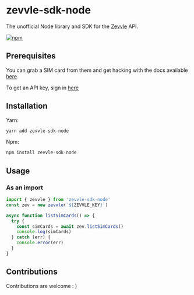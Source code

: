 # zevvle-sdk-node

The unofficial Node library and SDK for the [Zevvle](https://zevvle.com/) API.

[![npm](https://img.shields.io/npm/v/zevvle-sdk-node)](https://www.npmjs.com/package/zevvle-sdk-node)


## Prerequisites

You can grab a SIM card from them and get hacking with the docs available [here](https://docs.zevvle.com/).

To get an API key, sign in [here](https://developers.zevvle.com/)



## Installation

Yarn:

```js
yarn add zevvle-sdk-node
```

Npm:

```javascript
npm install zevvle-sdk-node
```

## Usage

### As an import

```js
import { zevvle } from 'zevvle-sdk-node'
const zev = new zevvle(`${ZEVVLE_KEY}`)

async function listSimCards() => {
  try {
    const simCards = await zev.listSimCards()
    console.log(simCards)
  } catch (err) {
    console.error(err)
  }
}
```

## Contributions

Contributions are welcome : )

